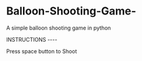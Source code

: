 # Balloon-Shooting-Game-
A simple balloon shooting game in python

INSTRUCTIONS ----

Press space button to Shoot
